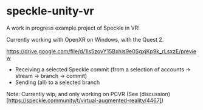 # speckle-unity-vr

A work in progress example project of Speckle in VR!

Currently working with OpenXR on Windows, with the Quest 2.

https://drive.google.com/file/d/1ls5zovY15Bxhis9e0SgxjKp9k_rLsxzE/preview

- Receiving a selected Speckle commit (from a selection of accounts -> stream -> branch -> commit)
- Sending (all) to a selected branch

Note: Currently wip, and only working on PCVR (See (discussion)[https://speckle.community/t/virtual-augmented-reality/4467])
